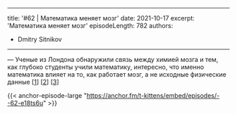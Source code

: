 
---
title: '#62 | Математика меняет мозг'
date: 2021-10-17
excerpt: 'Математика меняет мозг'
episodeLength: 782
authors:
  - Dmitry Sitnikov
---

— Ученые из Лондона обнаружили связь между химией мозга и тем, как глубоко студенты учили математику, интересно, что именно математика влияет на то, как работает мозг, а не исходные физические данные [[1](https://www.psypost.org/2021/10/opting-out-of-advanced-math-education-alters-adolescents-neural-development-study-finds-61967)] [[2](https://www.scientificamerican.com/article/people-who-jump-to-conclusions-show-other-kinds-of-thinking-errors/)] [[3](https://www.frontiersin.org/articles/10.3389/feduc.2018.00026/full)]

{{< anchor-episode-large "https://anchor.fm/t-kittens/embed/episodes/--62-e18ts6u" >}}
